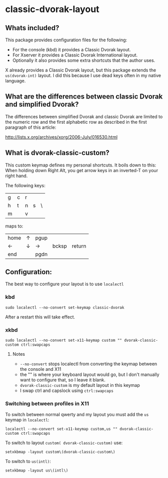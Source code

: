 # classic-dvorak-layout

## Whats included?

This package provides configuration files for the following:

-   For the console (kbd) it provides a Classic Dvorak layout.
-   For Xserver it provides a Classic Dvorak International layout.
-   Optionally it also provides some extra shortcuts that the author uses.

X already provides a Classic Dvorak layout, but this package extends the `us(dvorak-int)` layout. I did this because I use
dead keys often in my native language.

## What are the differences between classic Dvorak and simplified Dvorak?

The differences between simplified Dvorak and classic Dvorak are limited to the numeric row and the first alphabetic row as described in the first paragraph of this article:

<http://lists.x.org/archives/xorg/2006-July/016530.html>

## What is dvorak-classic-custom?

This custom keymap defines my personal shortcuts. It boils down to this:
When holding down Right Alt, you get arrow keys in an inverted-T on your right hand.

The following keys:

|   |   |   |   |   |
|---|---|---|---|---|
|g  |c  |r  |	|   |  	
|h  |t  |n  |s  |\  |
|m  |   |v  |   |   |	

maps to:

|     |   |     |      |       |
|-----|---|-----|------|-------|
|home |↑  |pgup | 	   |       |	
|←   |↓  | →   |bcksp |return |
|end  |   |pgdn |	   |       |	


## Configuration:

The best way to configure your layout is to use `localectl`

### kbd

    sudo localectl --no-convert set-keymap classic-dvorak

After a restart this will take effect.

### xkbd

    sudo localectl --no-convert set-x11-keymap custom "" dvorak-classic-custom ctrl:swapcaps

1.  Notes

    -   `--no-convert` stops localectl from converting the keymap between the console and X11
    -   the "" is where your keyboard layout would go, but I don't manually want to configure that, so I leave it blank.
    -   `dvorak-classic-custom` is my default layout in this keymap
    -   I swap ctrl and capslock using `ctrl:swapcaps`

### Switching between profiles in X11

To switch between normal qwerty and my layout you must add the `us` keymap in `localectl`:

    localectl --no-convert set-x11-keymap custom,us "" dvorak-classic-custom ctrl:swapcaps

To switch to layout `custom( dvorak-classic-custom)` use:

    setxkbmap -layout custom\(dvorak-classic-custom\)

To switch to `us(intl)`:

    setxkbmap -layout us\(intl\)

